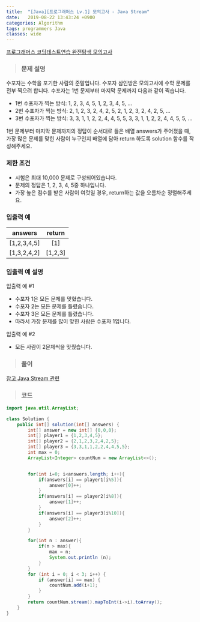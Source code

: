 ```yaml
---
title:  "[Java][프로그래머스 Lv.1] 모의고사 - Java Stream"
date:   2019-08-22 13:43:24 +0900
categories: Algorithm
tags: programmers Java
classes: wide
---
```


[프로그래머스 코딩테스트연습 완전탐색 모의고사](https://programmers.co.kr/learn/courses/30/lessons/42840)

> ### 문제 설명   

수포자는 수학을 포기한 사람의 준말입니다. 수포자 삼인방은 모의고사에 수학 문제를 전부 찍으려 합니다. 수포자는 1번 문제부터 마지막 문제까지 다음과 같이 찍습니다.  


- 1번 수포자가 찍는 방식: 1, 2, 3, 4, 5, 1, 2, 3, 4, 5, ...  
- 2번 수포자가 찍는 방식: 2, 1, 2, 3, 2, 4, 2, 5, 2, 1, 2, 3, 2, 4, 2, 5, ...  
- 3번 수포자가 찍는 방식: 3, 3, 1, 1, 2, 2, 4, 4, 5, 5, 3, 3, 1, 1, 2, 2, 4, 4, 5, 5, ...  

1번 문제부터 마지막 문제까지의 정답이 순서대로 들은 배열 answers가 주어졌을 때, 가장 많은 문제를 맞힌 사람이 누구인지 배열에 담아 return 하도록 solution 함수를 작성해주세요.  

### 제한 조건  

- 시험은 최대 10,000 문제로 구성되어있습니다.  
- 문제의 정답은 1, 2, 3, 4, 5중 하나입니다.  
- 가장 높은 점수를 받은 사람이 여럿일 경우, return하는 값을 오름차순 정렬해주세요.  

### 입출력 예  

|   answers   |  return |
|:-----------:|:-------:|
| [1,2,3,4,5] | [1]     |
| [1,3,2,4,2] | [1,2,3] |


### 입출력 예 설명  

입출력 예 #1  

- 수포자 1은 모든 문제를 맞혔습니다.  
- 수포자 2는 모든 문제를 틀렸습니다.  
- 수포자 3은 모든 문제를 틀렸습니다.  
- 따라서 가장 문제를 많이 맞힌 사람은 수포자 1입니다.  

입출력 예 #2   

- 모든 사람이 2문제씩을 맞췄습니다.  


> ### 풀이  

[참고 Java Stream 관련](https://futurecreator.github.io/2018/08/26/java-8-streams/)  



> ### 코드  

```java  
import java.util.ArrayList;

class Solution {
    public int[] solution(int[] answers) {
        int[] answer = new int[] {0,0,0};
        int[] player1 = {1,2,3,4,5};
        int[] player2 = {2,1,2,3,2,4,2,5};
        int[] player3 = {3,3,1,1,2,2,4,4,5,5};
        int max = 0;
        ArrayList<Integer> countNum = new ArrayList<>();


        for(int i=0; i<answers.length; i++){
            if(answers[i] == player1[i%5]){
                answer[0]++;
            }
            if(answers[i] == player2[i%8]){
                answer[1]++;
            }
            if(answers[i] == player3[i%10]){
                answer[2]++;
            }
        }

        for(int n : answer){
            if(n > max){
                max = n;
                System.out.println (n);
            }
        }
        for (int i = 0; i < 3; i++) {
            if (answer[i] == max) {
                countNum.add(i+1);
            }
        }
        return countNum.stream().mapToInt(i->i).toArray();
    }
}
```
